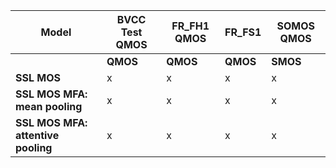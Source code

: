 | **Model**                                 | **BVCC Test QMOS** | **FR_FH1 QMOS** | **FR_FS1**                | **SOMOS QMOS** |
|-------------------------------------------|--------------------|-----------------|---------------------------|----------------|
|                                           |         **QMOS**           | **QMOS**                | **QMOS** | **SMOS**       |  **QMOS**              |
| **SSL MOS**                               | x                  | x               | x | x                     | x              |
| **SSL MOS MFA: mean pooling**             | x                  | x               | x | x                     | x              |
| **SSL MOS MFA: attentive pooling**        | x                  | x               | x | x                     | x              |

